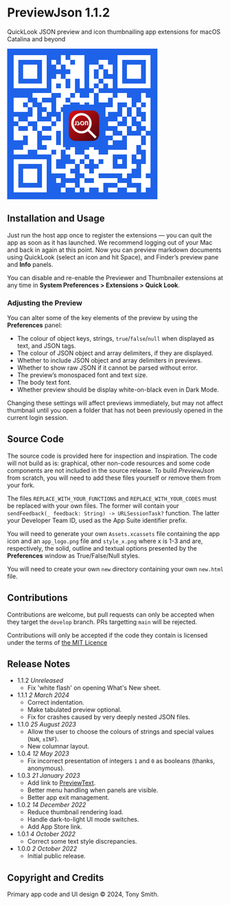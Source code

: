 # PreviewJson 1.1.2 #

QuickLook JSON preview and icon thumbnailing app extensions for macOS Catalina and beyond

![PreviewJson App Store QR code](qr-code.jpg)

## Installation and Usage ##

Just run the host app once to register the extensions &mdash; you can quit the app as soon as it has launched. We recommend logging out of your Mac and back in again at this point. Now you can preview markdown documents using QuickLook (select an icon and hit Space), and Finder’s preview pane and **Info** panels.

You can disable and re-enable the Previewer and Thumbnailer extensions at any time in **System Preferences > Extensions > Quick Look**.

### Adjusting the Preview ###

You can alter some of the key elements of the preview by using the **Preferences** panel:

- The colour of object keys, strings, `true`/`false`/`null` when displayed as text, and JSON tags.
- The colour of JSON object and array delimiters, if they are displayed.
- Whether to include JSON object and array delimiters in previews.
- Whether to show raw JSON if it cannot be parsed without error.
- The preview’s monospaced font and text size.
- The body text font.
- Whether preview should be display white-on-black even in Dark Mode.

Changing these settings will affect previews immediately, but may not affect thumbnail until you open a folder that has not been previously opened in the current login session.

## Source Code #

The source code is provided here for inspection and inspiration. The code will not build as is: graphical, other non-code resources and some code components are not included in the source release. To build *PreviewJson* from scratch, you will need to add these files yourself or remove them from your fork.

The files `REPLACE_WITH_YOUR_FUNCTIONS` and `REPLACE_WITH_YOUR_CODES` must be replaced with your own files. The former will contain your `sendFeedback(_ feedback: String) -> URLSessionTask?` function. The latter your Developer Team ID, used as the App Suite identifier prefix.

You will need to generate your own `Assets.xcassets` file containing the app icon and an `app_logo.png` file and `style_x.png` where x is 1-3 and are, respectively, the solid, outline and textual options presented by the **Preferences** window as True/False/Null styles.

You will need to create your own `new` directory containing your own `new.html` file.

## Contributions ##

Contributions are welcome, but pull requests can only be accepted when they target the `develop` branch. PRs targetting `main` will be rejected.

Contributions will only be accepted if the code they contain is licensed under the terms of [the MIT Licence](#LICENSE.md)

## Release Notes

- 1.1.2 *Unreleased*
    - Fix 'white flash' on opening What's New sheet.
- 1.1.1 *2 March 2024*
    - Correct indentation.
    - Make tabulated preview optional.
    - Fix for crashes caused by very deeply nested JSON files.
- 1.1.0 *25 August 2023*
    - Allow the user to choose the colours of strings and special values (`NaN`, `±INF`).
    - New columnar layout.
- 1.0.4 *12 May 2023*
    - Fix incorrect presentation of integers `1` and `0` as booleans (thanks, anonymous).
- 1.0.3 *21 January 2023*
    - Add link to [PreviewText](https://smittytone.net/previewtext/index.html).
    - Better menu handling when panels are visible.
    - Better app exit management.
- 1.0.2 *14 December 2022*
    - Reduce thumbnail rendering load.
    - Handle dark-to-light UI mode switches.
    - Add App Store link.
- 1.0.1 *4 October 2022*
    - Correct some text style discrepancies.
- 1.0.0 *2 October 2022*
    - Initial public release.

## Copyright and Credits

Primary app code and UI design &copy; 2024, Tony Smith.

